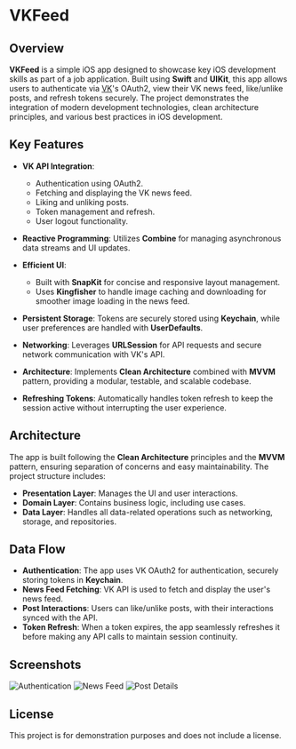 # VKFeed

## Overview

**VKFeed** is a simple iOS app designed to showcase key iOS development skills as part of a job application. Built using **Swift** and **UIKit**, this app allows users to authenticate via [VK](https://vk.com/)'s OAuth2, view their VK news feed, like/unlike posts, and refresh tokens securely. The project demonstrates the integration of modern development technologies, clean architecture principles, and various best practices in iOS development.

## Key Features

- **VK API Integration**: 
  - Authentication using OAuth2.
  - Fetching and displaying the VK news feed.
  - Liking and unliking posts.
  - Token management and refresh.
  - User logout functionality.
  
- **Reactive Programming**: Utilizes **Combine** for managing asynchronous data streams and UI updates.

- **Efficient UI**: 
  - Built with **SnapKit** for concise and responsive layout management.
  - Uses **Kingfisher** to handle image caching and downloading for smoother image loading in the news feed.

- **Persistent Storage**: Tokens are securely stored using **Keychain**, while user preferences are handled with **UserDefaults**.

- **Networking**: Leverages **URLSession** for API requests and secure network communication with VK's API.

- **Architecture**: Implements **Clean Architecture** combined with **MVVM** pattern, providing a modular, testable, and scalable codebase.

- **Refreshing Tokens**: Automatically handles token refresh to keep the session active without interrupting the user experience.

## Architecture

The app is built following the **Clean Architecture** principles and the **MVVM** pattern, ensuring separation of concerns and easy maintainability. The project structure includes:

- **Presentation Layer**: Manages the UI and user interactions.
- **Domain Layer**: Contains business logic, including use cases.
- **Data Layer**: Handles all data-related operations such as networking, storage, and repositories.

## Data Flow

- **Authentication**: The app uses VK OAuth2 for authentication, securely storing tokens in **Keychain**.
- **News Feed Fetching**: VK API is used to fetch and display the user's news feed.
- **Post Interactions**: Users can like/unlike posts, with their interactions synced with the API.
- **Token Refresh**: When a token expires, the app seamlessly refreshes it before making any API calls to maintain session continuity.

## Screenshots

![Authentication](screenshots/auth.jpg)
![News Feed](screenshots/feed.jpg)
![Post Details](screenshots/post.jpg)

## License

This project is for demonstration purposes and does not include a license.

